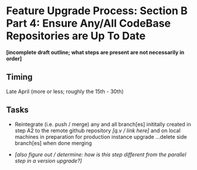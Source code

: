 # Feature Upgrade Process: Section B Part 4: Ensure Any/All CodeBase Repositories are Up To Date

**[incomplete draft outline; what steps are present are not necessarily in order]**

## Timing

Late April (more or less; roughly the 15th - 30th)

## Tasks

- Reintegrate (i.e. push / merge) any and all branch[es] inititally created in step A2 to the remote github repository *[q.v / link here]* and on local machines in preparation for production instance upgrade ...delete side branch[es] when done merging

- *[also figure out / determine: how is this step different from the parallel step in a version upgrade?]*

